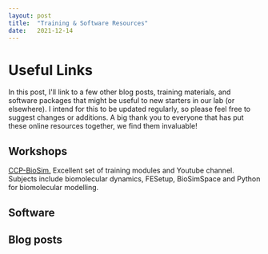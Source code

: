 ```yaml
---
layout: post
title:  "Training & Software Resources"
date:   2021-12-14
---
```


# Useful Links

In this post, I'll link to a few other blog posts, training materials, and software packages that might be useful to new starters in our lab (or elsewhere). I intend for this to be updated regularly, so please feel free to suggest changes or additions. A big thank you to everyone that has put these online resources together, we find them invaluable!


## Workshops

[CCP-BioSim.][ccpbiosim] Excellent set of training modules and Youtube channel. Subjects include biomolecular dynamics, FESetup, BioSimSpace and Python for biomolecular modelling.



## Software




## Blog posts



[ccpbiosim]: https://www.ccpbiosim.ac.uk/training
